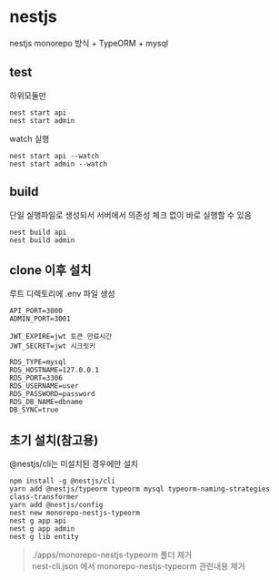 # nestjs

nestjs monorepo 방식 + TypeORM + mysql

## test

하위모듈만

```
nest start api
nest start admin
```

watch 실행

```
nest start api --watch
nest start admin --watch
```

## build

단일 실행파일로 생성되서 서버에서 의존성 체크 없이 바로 실행할 수 있음

```
nest build api
nest build admin
```

## clone 이후 설치

루트 디렉토리에 .env 파일 생성

```
API_PORT=3000
ADMIN_PORT=3001

JWT_EXPIRE=jwt 토큰 만료시간
JWT_SECRET=jwt 시크릿키

RDS_TYPE=mysql
RDS_HOSTNAME=127.0.0.1
RDS_PORT=3306
RDS_USERNAME=user
RDS_PASSWORD=password
RDS_DB_NAME=dbname
DB_SYNC=true
```

## 초기 설치(참고용)

@nestjs/cli는 미설치된 경우에만 설치

```
npm install -g @nestjs/cli
yarn add @nestjs/typeorm typeorm mysql typeorm-naming-strategies class-transformer
yarn add @nestjs/config
nest new monorepo-nestjs-typeorm
nest g app api
nest g app admin
nest g lib entity
```

> ./apps/monorepo-nestjs-typeorm 폴더 제거  
> nest-cli.json 에서 monorepo-nestjs-typeorm 관련내용 제거

